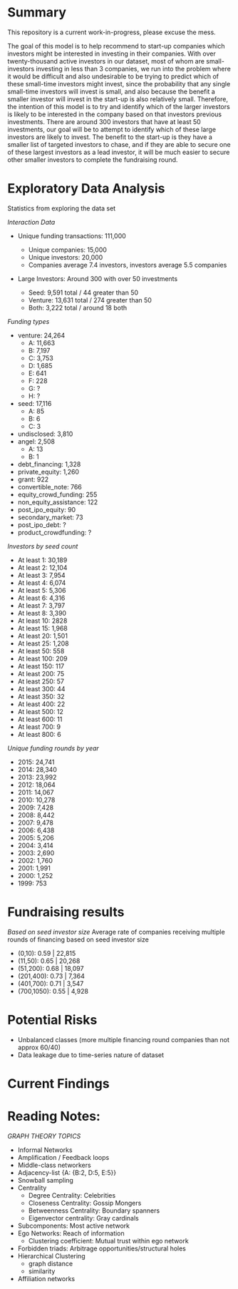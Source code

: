 # Summary
This repository is a current work-in-progress, please excuse the mess.

The goal of this model is to help recommend to start-up companies which investors
might be interested in investing in their companies. With over twenty-thousand
active investors in our dataset, most of whom are small-investors
investing in less than 3 companies, we run into the problem where it would be difficult
and also undesirable to be trying to predict which of these small-time investors
might invest, since the probability that any single small-time investors will invest is small,
and also because the benefit a smaller investor will invest in the start-up is also relatively small. Therefore, the intention of this model is to try and identify which of the larger investors is likely to be interested in the company based on that investors previous investments.
There are around 300 investors that have at least 50 investments, our goal will be to attempt
to identify which of these large investors are likely to invest. The benefit to the start-up is they have a smaller list of targeted investors to chase, and if they are able to secure one of these largest investors as a lead investor, it will be much easier to secure other smaller investors
to complete the fundraising round.


# Exploratory Data Analysis
Statistics from exploring the data set

_Interaction Data_
- Unique funding transactions: 111,000
    - Unique companies: 15,000
    - Unique investors: 20,000
    - Companies average 7.4 investors, investors average 5.5 companies
    
- Large Investors: Around 300 with over 50 investments
    - Seed: 9,591 total / 44 greater than 50
    - Venture: 13,631 total / 274 greater than 50
    - Both: 3,222 total / around 18 both

_Funding types_
- venture: 24,264
    - A: 11,663
    - B: 7,197
    - C: 3,753
    - D: 1,685
    - E: 641
    - F: 228
    - G: ?
    - H: ?
- seed: 17,116
    - A: 85
    - B: 6
    - C: 3
- undisclosed: 3,810
- angel: 2,508
    - A: 13
    - B: 1
- debt_financing: 1,328
- private_equity: 1,260
- grant: 922
- convertible_note: 766
- equity_crowd_funding: 255
- non_equity_assistance: 122
- post_ipo_equity: 90
- secondary_market: 73
- post_ipo_debt: ?
- product_crowdfunding: ?

_Investors by seed count_
- At least 1: 30,189
- At least 2: 12,104
- At least 3: 7,954
- At least 4: 6,074
- At least 5: 5,306
- At least 6: 4,316
- At least 7: 3,797
- At least 8: 3,390
- At least 10: 2828
- At least 15: 1,968
- At least 20: 1,501
- At least 25: 1,208
- At least 50: 558
- At least 100: 209
- At least 150: 117
- At least 200: 75
- At least 250: 57
- At least 300: 44
- At least 350: 32
- At least 400: 22
- At least 500: 12
- At least 600: 11
- At least 700: 9
- At least 800: 6

_Unique funding rounds by year_
- 2015: 24,741
- 2014: 28,340
- 2013: 23,992
- 2012: 18,064
- 2011: 14,067
- 2010: 10,278
- 2009: 7,428
- 2008: 8,442
- 2007: 9,478
- 2006: 6,438
- 2005: 5,206
- 2004: 3,414
- 2003: 2,690
- 2002: 1,760
- 2001: 1,991
- 2000: 1,252
- 1999: 753

# Fundraising results

_Based on seed investor size_
Average rate of companies receiving multiple rounds of financing based on seed investor size
- (0,10):     0.59 | 22,815
- (11,50):    0.65 | 20,268
- (51,200):   0.68 | 18,097
- (201,400):  0.73 | 7,364
- (401,700):  0.71 | 3,547
- (700,1050): 0.55 | 4,928


# Potential Risks
- Unbalanced classes (more multiple financing round companies than not approx 60/40)
- Data leakage due to time-series nature of dataset

# Current Findings


# Reading Notes:
_GRAPH THEORY TOPICS_
- Informal Networks
- Amplification / Feedback loops
- Middle-class networkers
- Adjacency-list {A: {B:2, D:5, E:5}}
- Snowball sampling
- Centrality
    - Degree Centrality: Celebrities
    - Closeness Centrality: Gossip Mongers
    - Betweenness Centrality: Boundary spanners
    - Eigenvector centrality: Gray cardinals
- Subcomponents: Most active network
- Ego Networks: Reach of information
    - Clustering coefficient: Mutual trust within ego network
- Forbidden triads: Arbitrage opportunities/structural holes
- Hierarchical Clustering   
    - graph distance
    - similarity
- Affiliation networks
